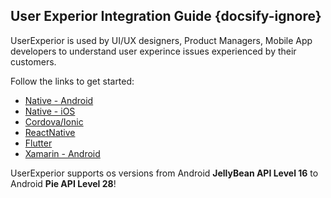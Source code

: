 ## User Experior Integration Guide {docsify-ignore}

UserExperior is used by UI/UX designers, Product Managers, Mobile App developers to understand user experince issues experienced by their customers.

Follow the links to get started:
  - [Native - Android](android)
  - [Native - iOS](ios)
  - [Cordova/Ionic](cordova-ionic)
  - [ReactNative](reactnative)
  - [Flutter](flutter)
  - [Xamarin - Android](xamarin)
  
UserExperior supports os versions from Android **JellyBean API Level 16** to Android **Pie API Level 28**!
